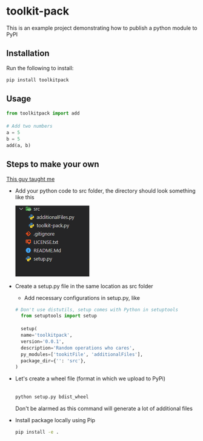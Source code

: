 # toolkit-pack

This is an example project demonstrating how to publish a python module to PyPI

## Installation

Run the following to install:

```python
pip install toolkitpack
```

## Usage

```python
from toolkitpack import add

# Add two numbers
a = 5
b = 5
add(a, b)
```

## Steps to make your own

[This guy taught me](https://youtu.be/GIF3LaRqgXo)

- Add your python code to src folder, the directory should look something like this

  ![a](\assets\tree.PNG)

- Create a setup.py file in the same location as src folder

  - Add necessary configurations in setup.py, like

  ```python
  # Don't use distutils, setup comes with Python in setuptools
    from setuptools import setup

    setup(
    name='toolkitpack',
    version='0.0.1',
    description='Random operations who cares',
    py_modules=['tookitFile', 'additionalFiles'],
    package_dir={'': 'src'},
  )

  ```

- Let's create a wheel file (format in which we upload to PyPi)

  ```bash

  python setup.py bdist_wheel
  ```

  Don't be alarmed as this command will generate a lot of additional files

- Install package locally using Pip

  ```bash
  pip install -e .
  ```
